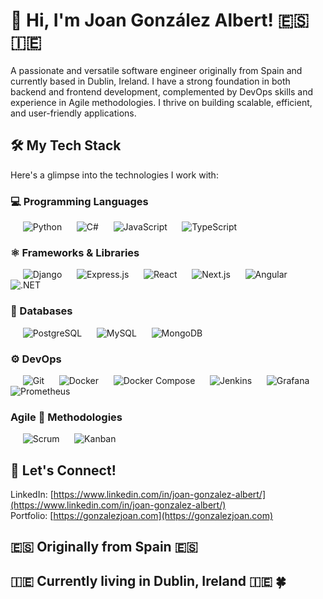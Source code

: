 # 👋 Hi, I'm Joan González Albert! 🇪🇸🇮🇪

A passionate and versatile software engineer originally from Spain and currently based in Dublin, Ireland. I have a strong foundation in both backend and frontend development, complemented by DevOps skills and experience in Agile methodologies. I thrive on building scalable, efficient, and user-friendly applications.

## 🛠️ My Tech Stack

Here's a glimpse into the technologies I work with:

### 💻 Programming Languages

&nbsp;&nbsp;&nbsp;&nbsp;
<img src="https://img.shields.io/badge/Python-3776AB?style=for-the-badge&logo=python&logoColor=white" alt="Python">
&nbsp;&nbsp;&nbsp;&nbsp;
<img src="https://img.shields.io/badge/C%23-239120?style=for-the-badge&logo=c-sharp&logoColor=white" alt="C#">
&nbsp;&nbsp;&nbsp;&nbsp;
<img src="https://img.shields.io/badge/JavaScript-F7DF1E?style=for-the-badge&logo=javascript&logoColor=black" alt="JavaScript">
&nbsp;&nbsp;&nbsp;&nbsp;
<img src="https://img.shields.io/badge/TypeScript-007ACC?style=for-the-badge&logo=typescript&logoColor=white" alt="TypeScript">

### ⚛️ Frameworks & Libraries

&nbsp;&nbsp;&nbsp;&nbsp;
<img src="https://img.shields.io/badge/Django-092E20?style=for-the-badge&logo=django&logoColor=white" alt="Django">
&nbsp;&nbsp;&nbsp;&nbsp;
<img src="https://img.shields.io/badge/Express.js-000000?style=for-the-badge&logo=express&logoColor=white" alt="Express.js">
&nbsp;&nbsp;&nbsp;&nbsp;
<img src="https://img.shields.io/badge/React-61DAFB?style=for-the-badge&logo=react&logoColor=black" alt="React">
&nbsp;&nbsp;&nbsp;&nbsp;
<img src="https://img.shields.io/badge/Next.js-000000?style=for-the-badge&logo=nextdotjs&logoColor=white" alt="Next.js">
&nbsp;&nbsp;&nbsp;&nbsp;
<img src="https://img.shields.io/badge/Angular-%23DD0031.svg?style=for-the-badge&logo=angular&logoColor=white" alt="Angular">
&nbsp;&nbsp;&nbsp;&nbsp;
<img src="https://img.shields.io/badge/.NET-5C2D91?style=for-the-badge&logo=.net&logoColor=white" alt=".NET">

### 💾 Databases

&nbsp;&nbsp;&nbsp;&nbsp;
<img src="https://img.shields.io/badge/PostgreSQL-316192?style=for-the-badge&logo=postgresql&logoColor=white" alt="PostgreSQL">
&nbsp;&nbsp;&nbsp;&nbsp;
<img src="https://img.shields.io/badge/MySQL-4479A1?style=for-the-badge&logo=mysql&logoColor=white" alt="MySQL">
&nbsp;&nbsp;&nbsp;&nbsp;
<img src="https://img.shields.io/badge/MongoDB-%234EA94B.svg?style=for-the-badge&logo=mongodb&logoColor=white" alt="MongoDB">

### ⚙️ DevOps

&nbsp;&nbsp;&nbsp;&nbsp;
<img src="https://img.shields.io/badge/Git-F05032?style=for-the-badge&logo=git&logoColor=white" alt="Git">
&nbsp;&nbsp;&nbsp;&nbsp;
<img src="https://img.shields.io/badge/Docker-2496ED?style=for-the-badge&logo=docker&logoColor=white" alt="Docker">
&nbsp;&nbsp;&nbsp;&nbsp;
<img src="https://img.shields.io/badge/Docker%20Compose-2496ED?style=flat-square&logo=docker&logoColor=white" alt="Docker Compose">
&nbsp;&nbsp;&nbsp;&nbsp;
<img src="https://img.shields.io/badge/Jenkins-D3D4D3?style=for-the-badge&logo=jenkins&logoColor=white" alt="Jenkins">
&nbsp;&nbsp;&nbsp;&nbsp;
<img src="https://img.shields.io/badge/Grafana-F46800?style=for-the-badge&logo=grafana&logoColor=white" alt="Grafana">
&nbsp;&nbsp;&nbsp;&nbsp;
<img src="https://img.shields.io/badge/Prometheus-E6522C?style=for-the-badge&logo=prometheus&logoColor=white" alt="Prometheus">

### Agile 🚀 Methodologies

&nbsp;&nbsp;&nbsp;&nbsp;
<img src="https://img.shields.io/badge/Scrum-6FB3AA?style=for-the-badge&logo=scrumalliance&logoColor=white" alt="Scrum">
&nbsp;&nbsp;&nbsp;&nbsp;
<img src="https://img.shields.io/badge/Kanban-00ADD8?style=for-the-badge&logo=trello&logoColor=white" alt="Kanban">

## 🔗 Let's Connect!

LinkedIn: [https://www.linkedin.com/in/joan-gonzalez-albert/](https://www.linkedin.com/in/joan-gonzalez-albert/)
<br>
Portfolio: [https://gonzalezjoan.com](https://gonzalezjoan.com)

## 🇪🇸 Originally from Spain 🇪🇸
## 🇮🇪 Currently living in Dublin, Ireland 🇮🇪 🍀

